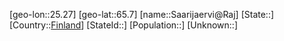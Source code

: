 ﻿---
location: [65.7,25.27]
type: City
tags:
- geo/City


SpocWebEntityId: 33858
isDeleted: false
confidential: public

---
[geo-lon::25.27]
[geo-lat::65.7]
[name::Saarijaervi@Raj]
[State::]
[Country::[Finland](geo/Continent/Europe/Finland.md)]
[StateId::]
[Population::]
[Unknown::]

